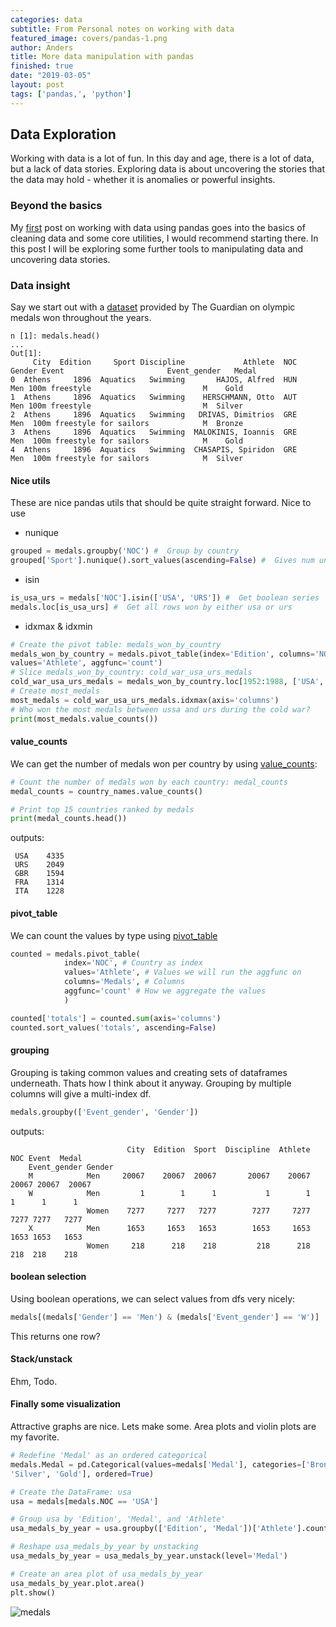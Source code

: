 ```yaml
---
categories: data
subtitle: From Personal notes on working with data
featured_image: covers/pandas-1.png
author: Anders
title: More data manipulation with pandas
finished: true
date: "2019-03-05"
layout: post
tags: ['pandas,', 'python']
---
```


## Data Exploration

Working with data is a lot of fun. In this day and age, there is a lot of data,
but a lack of data stories.  Exploring data is about uncovering the stories
that the data may hold - whether it is anomalies or powerful insights.

### Beyond the basics

My [first](http://peakbreaker.com/data-cleaning-with-pandas/) post on working
with data using pandas goes into the basics of cleaning data and some core
utilities, I would recommend starting there. In this post I will be exploring
some further tools to manipulating data and uncovering data stories.

### Data insight

Say we start out with a [dataset](https://www.theguardian.com/sport/datablog/2012/jun/25/olympic-medal-winner-list-data) provided by The Guardian on olympic medals won throughout the years.

```
n [1]: medals.head()
... 
Out[1]: 
     City  Edition     Sport Discipline             Athlete  NOC Gender Event                       Event_gender   Medal
0  Athens     1896  Aquatics   Swimming       HAJOS, Alfred  HUN    Men 100m freestyle                         M    Gold
1  Athens     1896  Aquatics   Swimming    HERSCHMANN, Otto  AUT    Men 100m freestyle                         M  Silver
2  Athens     1896  Aquatics   Swimming   DRIVAS, Dimitrios  GRE    Men  100m freestyle for sailors            M  Bronze
3  Athens     1896  Aquatics   Swimming  MALOKINIS, Ioannis  GRE    Men  100m freestyle for sailors            M    Gold
4  Athens     1896  Aquatics   Swimming  CHASAPIS, Spiridon  GRE    Men  100m freestyle for sailors            M  Silver
```

#### Nice utils

These are nice pandas utils that should be quite straight forward. Nice to use

- nunique

```python
grouped = medals.groupby('NOC') #  Group by country
grouped['Sport'].nunique().sort_values(ascending=False) #  Gives num unique sports per country
```

- isin

```python
is_usa_urs = medals['NOC'].isin(['USA', 'URS']) #  Get boolean series
medals.loc[is_usa_urs] #  Get all rows won by either usa or urs
```

- idxmax & idxmin

```python
# Create the pivot table: medals_won_by_country
medals_won_by_country = medals.pivot_table(index='Edition', columns='NOC',
values='Athlete', aggfunc='count')
# Slice medals_won_by_country: cold_war_usa_urs_medals
cold_war_usa_urs_medals = medals_won_by_country.loc[1952:1988, ['USA','URS']]
# Create most_medals 
most_medals = cold_war_usa_urs_medals.idxmax(axis='columns')
# Who won the most medals between ussa and urs during the cold war?
print(most_medals.value_counts())
```

#### value_counts

We can get the number of medals won per country by using
[value_counts](http://pandas.pydata.org/pandas-docs/stable/reference/api/pandas.Series.value_counts.html):

```python
# Count the number of medals won by each country: medal_counts
medal_counts = country_names.value_counts()

# Print top 15 countries ranked by medals
print(medal_counts.head())
```

outputs:
```
 USA    4335
 URS    2049
 GBR    1594
 FRA    1314
 ITA    1228
```

#### pivot_table

We can count the values by type using
[pivot_table](https://pandas.pydata.org/pandas-docs/stable/reference/api/pandas.pivot_table.html)

```python
counted = medals.pivot_table(
            index='NOC', # Country as index
            values='Athlete', # Values we will run the aggfunc on
            columns='Medals', # Columns
            aggfunc='count' # How we aggregate the values
            )

counted['totals'] = counted.sum(axis='columns')
counted.sort_values('totals', ascending=False)
```

#### grouping

Grouping is taking common values and creating sets of dataframes underneath.
Thats how I think about it anyway.  Grouping by multiple columns will give
a multi-index df.

```python
medals.groupby(['Event_gender', 'Gender'])
```

outputs:
```
                          City  Edition  Sport  Discipline  Athlete    NOC Event  Medal
    Event_gender Gender                                                                 
    M            Men     20067    20067  20067       20067    20067  20067 20067  20067
    W            Men         1        1      1           1        1      1      1      1
                 Women    7277     7277   7277        7277     7277   7277 7277   7277
    X            Men      1653     1653   1653        1653     1653   1653 1653   1653
                 Women     218      218    218         218      218    218  218    218
```

#### boolean selection

Using boolean operations, we can select values from dfs very nicely:

```python
medals[(medals['Gender'] == 'Men') & (medals['Event_gender'] == 'W')]
```

This returns one row?

#### Stack/unstack

Ehm, Todo.

#### Finally some visualization

Attractive graphs are nice. Lets make some.  Area plots and violin plots are my
favorite.

```python
# Redefine 'Medal' as an ordered categorical
medals.Medal = pd.Categorical(values=medals['Medal'], categories=['Bronze',
'Silver', 'Gold'], ordered=True)

# Create the DataFrame: usa
usa = medals[medals.NOC == 'USA']

# Group usa by 'Edition', 'Medal', and 'Athlete'
usa_medals_by_year = usa.groupby(['Edition', 'Medal'])['Athlete'].count()

# Reshape usa_medals_by_year by unstacking
usa_medals_by_year = usa_medals_by_year.unstack(level='Medal')

# Create an area plot of usa_medals_by_year
usa_medals_by_year.plot.area()
plt.show()
```

![medals](/assets/img/blog/data/medals.svg)
